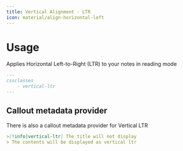 ```yaml
---
title: Vertical Alignment - LTR
icon: material/align-horizontal-left
---
```


# Usage

Applies Horizontal Left-to-Right (LTR) to your notes in reading mode

```md
---
cssclasses
    - vertical-ltr
---
```

## Callout metadata provider

There is also a callout metadata provider for Vertical LTR

```md
>[!info|vertical-ltr] The title will not display
> The contents will be displayed as vertical ltr
```

